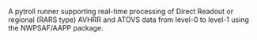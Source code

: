 A pytroll runner supporting real-time processing of Direct Readout or regional
(RARS type) AVHRR and ATOVS data from level-0 to level-1 using the NWPSAF/AAPP
package.